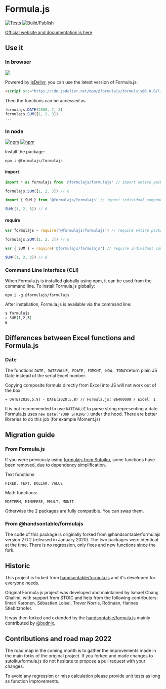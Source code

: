 # Formula.js

[![Tests](https://github.com/formulajs/formulajs/actions/workflows/unit-tests.yaml/badge.svg)](https://github.com/formulajs/formulajs/actions/workflows/unit-tests.yaml) [![Build/Publish](https://github.com/formulajs/formulajs/actions/workflows/npm-publish.yaml/badge.svg)](https://github.com/formulajs/formulajs/actions/workflows/npm-publish.yaml)

[Official website and documentation is here](https://formulajs.info)

## Use it

### In browser

[![](https://data.jsdelivr.com/v1/package/npm/@formulajs/formulajs/badge)](https://www.jsdelivr.com/package/npm/@formulajs/formulajs)

Powered by [jsDelivr](https://www.jsdelivr.com/), you can use the latest version of Formula.js:

```html
<script src="https://cdn.jsdelivr.net/npm/@formulajs/formulajs@3.0.0/lib/browser/formula.min.js"></script>
```

Then the functions can be accessed as

```javascript
formulajs.DATE(2008, 7, 8)
formulajs.SUM([1, 2, 3])
...
```

### In node

[![npm](https://img.shields.io/npm/v/@formulajs/formulajs?style=flat-square)](https://www.npmjs.com/package/@formulajs/formulajs) [![npm](https://img.shields.io/npm/dm/@formulajs/formulajs?style=flat-square)](https://www.npmjs.com/package/@formulajs/formulajs)

Install the package:

```
npm i @formulajs/formulajs
```

#### import

```javascript
import * as formulajs from '@formulajs/formulajs' // import entire package

formulajs.SUM([1, 2, 3]) // 6
```

```javascript
import { SUM } from '@formulajs/formulajs' // import individual components

SUM([1, 2, 3]) // 6
```

#### require

```javascript
var formulajs = require('@formulajs/formulajs') // require entire package

formulajs.SUM([1, 2, 3]) // 6
```

```javascript
var { SUM } = require('@formulajs/formulajs') // require individual components

SUM([1, 2, 3]) // 6
```

### Command Line Interface (CLI)

When Formula.js is installed globally using npm, it can be used from the command line. To install Formula.js globally:

```
npm i -g @formulajs/formulajs
```

After installation, Formula.js is available via the command line:

```sh
$ formulajs
> SUM(1,2,3)
6
```

## Differences between Excel functions and Formula.js

### Date

The functions `DATE, DATEVALUE, EDATE, EOMONT, NOW, TODAY`return plain JS Date instead of the serial Excel number.

Copying composite formula directly from Excel into JS will not work out of the box:

```
= DATE(2020,5,9) - DATE(2020,5,8) // Formula.js: 86400000 / Excel: 1
```

It is not recommended to use `DATEVALUE` to parse string representing a date. Formula.js uses `new Date('YOUR STRING')` under the hood. There are better libraries to do this job (for example Moment.js)

## Migration guide

### From Formula.js

If you were previously using [formulajs from Sutoiku](https://www.npmjs.com/package/formulajs), some functions have been
removed, due to dependency simplification.

Text functions:

`FIXED, TEXT, DOLLAR, VALUE`

Math functions:

`MDETERM, MINVERSE, MMULT, MUNIT`

Otherwise the 2 packages are fully compatible. You can swap them.

### From @handsontable/formulajs

The code of this package is originally forked from @handsontable/formulajs version 2.0.2 (released in January 2020). The
two packages were identical at the time. There is no regression, only fixes and new functions since the fork.

## Historic

This project is forked from [handsontable/formula.js](https://github.com/handsontable/formula.js) and it's developed for
everyone needs.

Original Formula.js project was developed and maintained by Ismael Chang Ghalimi, with support from STOIC and help from
the following contributors: Ilmari Karonen, Sébastien Loisel, Trevor Norris, Roönaän, Hannes Stiebitzhofer.

It was then forked and extended by the [handsontable/formula.js](https://github.com/handsontable/formula.js) mainly
contributed by [@budnix](https://github.com/budnix).

## Contributions and road map 2022

The road map in the coming month is to gather the improvements made in the main forks of the original project. If you
forked and made changes to sutoiku/formula.js do not hesitate to propose a pull request with your changes.

To avoid any regression or miss calculation please provide unit tests as long as function improvements.
